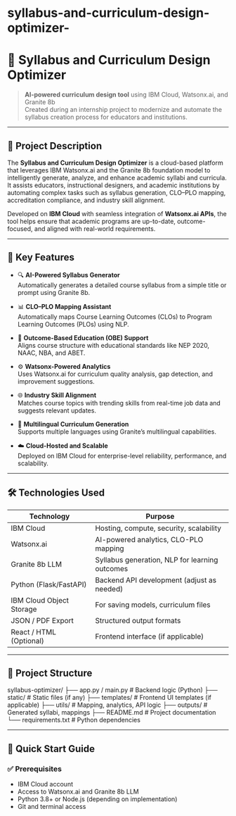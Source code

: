 # syllabus-and-curriculum-design-optimizer-
# 📘 Syllabus and Curriculum Design Optimizer

> **AI-powered curriculum design tool** using IBM Cloud, Watsonx.ai, and Granite 8b  
> Created during an internship project to modernize and automate the syllabus creation process for educators and institutions.

---

## 🧠 Project Description

The **Syllabus and Curriculum Design Optimizer** is a cloud-based platform that leverages IBM Watsonx.ai and the Granite 8b foundation model to intelligently generate, analyze, and enhance academic syllabi and curricula. It assists educators, instructional designers, and academic institutions by automating complex tasks such as syllabus generation, CLO–PLO mapping, accreditation compliance, and industry skill alignment.

Developed on **IBM Cloud** with seamless integration of **Watsonx.ai APIs**, the tool helps ensure that academic programs are up-to-date, outcome-focused, and aligned with real-world requirements.

---

## 🚀 Key Features

- 🔍 **AI-Powered Syllabus Generator**  
  Automatically generates a detailed course syllabus from a simple title or prompt using Granite 8b.

- 📊 **CLO–PLO Mapping Assistant**  
  Automatically maps Course Learning Outcomes (CLOs) to Program Learning Outcomes (PLOs) using NLP.

- 🧩 **Outcome-Based Education (OBE) Support**  
  Aligns course structure with educational standards like NEP 2020, NAAC, NBA, and ABET.

- ⚙️ **Watsonx-Powered Analytics**  
  Uses Watsonx.ai for curriculum quality analysis, gap detection, and improvement suggestions.

- 🌐 **Industry Skill Alignment**  
  Matches course topics with trending skills from real-time job data and suggests relevant updates.

- 💬 **Multilingual Curriculum Generation**  
  Supports multiple languages using Granite’s multilingual capabilities.

- ☁️ **Cloud-Hosted and Scalable**  
  Deployed on IBM Cloud for enterprise-level reliability, performance, and scalability.

---

## 🛠️ Technologies Used

| Technology           | Purpose                                                  |
|----------------------|----------------------------------------------------------|
| IBM Cloud            | Hosting, compute, security, scalability                  |
| Watsonx.ai           | AI-powered analytics, CLO-PLO mapping                    |
| Granite 8b LLM       | Syllabus generation, NLP for learning outcomes           |
| Python (Flask/FastAPI) | Backend API development (adjust as needed)            |
| IBM Cloud Object Storage | For saving models, curriculum files                 |
| JSON / PDF Export    | Structured output formats                                |
| React / HTML (Optional) | Frontend interface (if applicable)                   |

---

## 📂 Project Structure

syllabus-optimizer/
├── app.py / main.py # Backend logic (Python)
├── static/ # Static files (if any)
├── templates/ # Frontend UI templates (if applicable)
├── utils/ # Mapping, analytics, API logic
├── outputs/ # Generated syllabi, mappings
├── README.md # Project documentation
└── requirements.txt # Python dependencies





---

## 🏁 Quick Start Guide

### ✅ Prerequisites

- IBM Cloud account
- Access to Watsonx.ai and Granite 8b LLM
- Python 3.8+ or Node.js (depending on implementation)
- Git and terminal access

